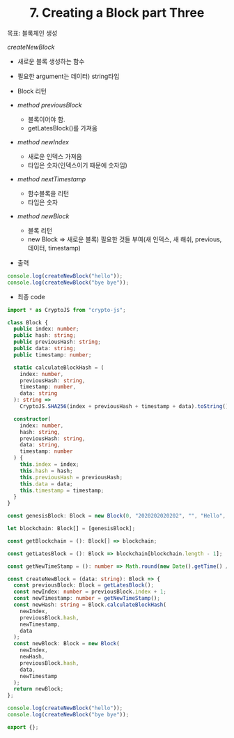 <h1 align="center">
<strong>7. Creating a Block part Three</strong><br>
</h1>

목표: 블록체인 생성

_createNewBlock_

- 새로운 블록 생성하는 함수
- 필요한 argument는 데이터) string타입
- Block 리턴

- _method previousBlock_

  - 블록이어야 함.
  - getLatesBlock()를 가져옴

- _method newIndex_

  - 새로운 인덱스 가져옴
  - 타입은 숫자(인덱스이기 때문에 숫자임)

- _method nextTimestamp_

  - 함수블록을 리턴
  - 타입은 숫자

- _method newBlock_

  - 블록 리턴
  - new Block => 새로운 블록) 필요한 것들 부여(새 인덱스, 새 해쉬, previous,데이터, timestamp)

- 출력

```typescript
console.log(createNewBlock("hello"));
console.log(createNewBlock("bye bye"));
```

- 최종 code

```typescript
import * as CryptoJS from "crypto-js";

class Block {
  public index: number;
  public hash: string;
  public previousHash: string;
  public data: string;
  public timestamp: number;

  static calculateBlockHash = (
    index: number,
    previousHash: string,
    timestamp: number,
    data: string
  ): string =>
    CryptoJS.SHA256(index + previousHash + timestamp + data).toString();

  constructor(
    index: number,
    hash: string,
    previousHash: string,
    data: string,
    timestamp: number
  ) {
    this.index = index;
    this.hash = hash;
    this.previousHash = previousHash;
    this.data = data;
    this.timestamp = timestamp;
  }
}

const genesisBlock: Block = new Block(0, "2020202020202", "", "Hello", 123456);

let blockchain: Block[] = [genesisBlock];

const getBlockchain = (): Block[] => blockchain;

const getLatesBlock = (): Block => blockchain[blockchain.length - 1];

const getNewTimeStamp = (): number => Math.round(new Date().getTime() / 1000);

const createNewBlock = (data: string): Block => {
  const previousBlock: Block = getLatesBlock();
  const newIndex: number = previousBlock.index + 1;
  const newTimestamp: number = getNewTimeStamp();
  const newHash: string = Block.calculateBlockHash(
    newIndex,
    previousBlock.hash,
    newTimestamp,
    data
  );
  const newBlock: Block = new Block(
    newIndex,
    newHash,
    previousBlock.hash,
    data,
    newTimestamp
  );
  return newBlock;
};

console.log(createNewBlock("hello"));
console.log(createNewBlock("bye bye"));

export {};
```
